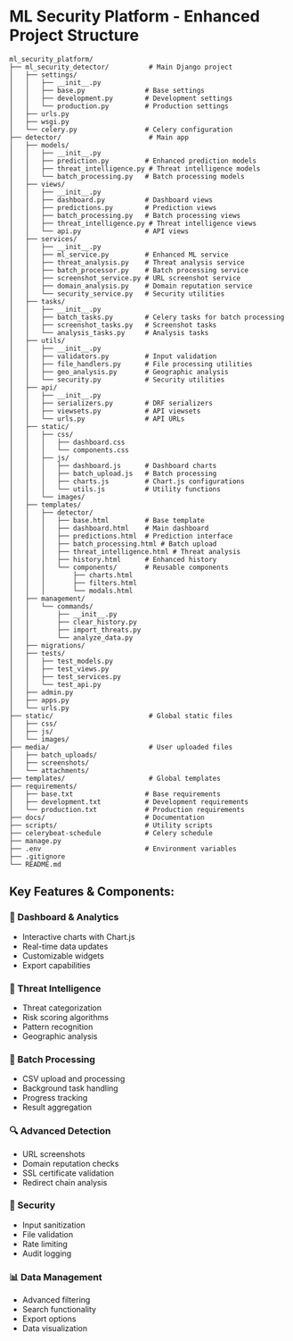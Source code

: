 # ML Security Platform - Enhanced Project Structure

```
ml_security_platform/
├── ml_security_detector/          # Main Django project
│   ├── settings/
│   │   ├── __init__.py
│   │   ├── base.py               # Base settings
│   │   ├── development.py        # Development settings
│   │   └── production.py         # Production settings
│   ├── urls.py
│   ├── wsgi.py
│   └── celery.py                 # Celery configuration
├── detector/                      # Main app
│   ├── models/
│   │   ├── __init__.py
│   │   ├── prediction.py         # Enhanced prediction models
│   │   ├── threat_intelligence.py # Threat intelligence models
│   │   └── batch_processing.py   # Batch processing models
│   ├── views/
│   │   ├── __init__.py
│   │   ├── dashboard.py          # Dashboard views
│   │   ├── predictions.py        # Prediction views
│   │   ├── batch_processing.py   # Batch processing views
│   │   ├── threat_intelligence.py # Threat intelligence views
│   │   └── api.py                # API views
│   ├── services/
│   │   ├── __init__.py
│   │   ├── ml_service.py         # Enhanced ML service
│   │   ├── threat_analysis.py    # Threat analysis service
│   │   ├── batch_processor.py    # Batch processing service
│   │   ├── screenshot_service.py # URL screenshot service
│   │   ├── domain_analysis.py    # Domain reputation service
│   │   └── security_service.py   # Security utilities
│   ├── tasks/
│   │   ├── __init__.py
│   │   ├── batch_tasks.py        # Celery tasks for batch processing
│   │   ├── screenshot_tasks.py   # Screenshot tasks
│   │   └── analysis_tasks.py     # Analysis tasks
│   ├── utils/
│   │   ├── __init__.py
│   │   ├── validators.py         # Input validation
│   │   ├── file_handlers.py      # File processing utilities
│   │   ├── geo_analysis.py       # Geographic analysis
│   │   └── security.py           # Security utilities
│   ├── api/
│   │   ├── __init__.py
│   │   ├── serializers.py        # DRF serializers
│   │   ├── viewsets.py           # API viewsets
│   │   └── urls.py               # API URLs
│   ├── static/
│   │   ├── css/
│   │   │   ├── dashboard.css
│   │   │   └── components.css
│   │   ├── js/
│   │   │   ├── dashboard.js      # Dashboard charts
│   │   │   ├── batch_upload.js   # Batch processing
│   │   │   ├── charts.js         # Chart.js configurations
│   │   │   └── utils.js          # Utility functions
│   │   └── images/
│   ├── templates/
│   │   ├── detector/
│   │   │   ├── base.html         # Base template
│   │   │   ├── dashboard.html    # Main dashboard
│   │   │   ├── predictions.html  # Prediction interface
│   │   │   ├── batch_processing.html # Batch upload
│   │   │   ├── threat_intelligence.html # Threat analysis
│   │   │   ├── history.html      # Enhanced history
│   │   │   └── components/       # Reusable components
│   │   │       ├── charts.html
│   │   │       ├── filters.html
│   │   │       └── modals.html
│   ├── management/
│   │   └── commands/
│   │       ├── __init__.py
│   │       ├── clear_history.py
│   │       ├── import_threats.py
│   │       └── analyze_data.py
│   ├── migrations/
│   ├── tests/
│   │   ├── test_models.py
│   │   ├── test_views.py
│   │   ├── test_services.py
│   │   └── test_api.py
│   ├── admin.py
│   ├── apps.py
│   └── urls.py
├── static/                        # Global static files
│   ├── css/
│   ├── js/
│   └── images/
├── media/                         # User uploaded files
│   ├── batch_uploads/
│   ├── screenshots/
│   └── attachments/
├── templates/                     # Global templates
├── requirements/
│   ├── base.txt                  # Base requirements
│   ├── development.txt           # Development requirements
│   └── production.txt            # Production requirements
├── docs/                         # Documentation
├── scripts/                      # Utility scripts
├── celerybeat-schedule           # Celery schedule
├── manage.py
├── .env                          # Environment variables
├── .gitignore
└── README.md
```

## Key Features & Components:

### 🔢 Dashboard & Analytics
- Interactive charts with Chart.js
- Real-time data updates
- Customizable widgets
- Export capabilities

### 🧠 Threat Intelligence
- Threat categorization
- Risk scoring algorithms
- Pattern recognition
- Geographic analysis

### 📁 Batch Processing
- CSV upload and processing
- Background task handling
- Progress tracking
- Result aggregation

### 🔍 Advanced Detection
- URL screenshots
- Domain reputation checks
- SSL certificate validation
- Redirect chain analysis

### 🔐 Security
- Input sanitization
- File validation
- Rate limiting
- Audit logging

### 📊 Data Management
- Advanced filtering
- Search functionality
- Export options
- Data visualization 